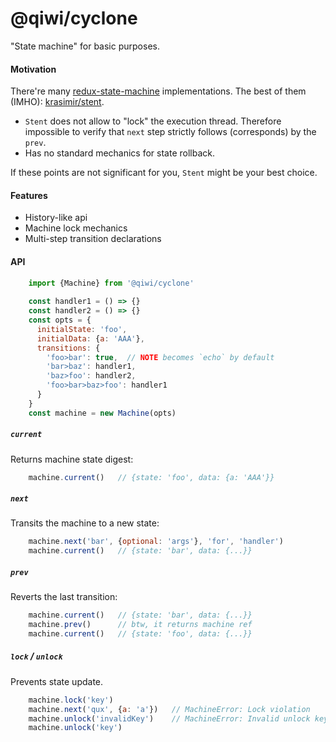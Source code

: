# @qiwi/cyclone

"State machine" for basic purposes.

#### Motivation
There're many [redux-state-machine](https://www.google.com/search?q=redux+state+machine) implementations. The best of them (IMHO): [krasimir/stent](https://github.com/krasimir/stent). 

* `Stent` does not allow to "lock" the execution thread. Therefore impossible to verify that `next` step strictly follows (corresponds) by the `prev`.
* Has no standard mechanics for state rollback.

If these points are not significant for you, `Stent` might be your best choice.

#### Features
* History-like api
* Machine lock mechanics
* Multi-step transition declarations

#### API
```javascript
    import {Machine} from '@qiwi/cyclone'
    
    const handler1 = () => {}
    const handler2 = () => {}
    const opts = {
      initialState: 'foo',
      initialData: {a: 'AAA'},
      transitions: {
        'foo>bar': true,  // NOTE becomes `echo` by default
        'bar>baz': handler1,
        'baz>foo': handler2,
        'foo>bar>baz>foo': handler1
      }
    }
    const machine = new Machine(opts)
```

##### `current`
Returns machine state digest:
```javascript
    machine.current()   // {state: 'foo', data: {a: 'AAA'}}
```

##### `next`
Transits the machine to a new state:
```javascript
    machine.next('bar', {optional: 'args'}, 'for', 'handler')
    machine.current()   // {state: 'bar', data: {...}}
```

##### `prev`
Reverts the last transition:
```javascript
    machine.current()   // {state: 'bar', data: {...}}
    machine.prev()      // btw, it returns machine ref
    machine.current()   // {state: 'foo', data: {...}}
```

##### `lock` / `unlock`
Prevents state update.
```javascript
    machine.lock('key')
    machine.next('qux', {a: 'a'})   // MachineError: Lock violation
    machine.unlock('invalidKey')    // MachineError: Invalid unlock key
    machine.unlock('key')
``` 
